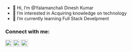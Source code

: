 - 👋 Hi, I’m @Yalamanchali Dinesh Kumar
- 👀 I’m interested in Acquiring knowledge on technology
- 🌱 I’m currently learning Full Stack Develpment

### Connect with me:
[<img align="left" alt="codeSTACKr | Twitter" width="22px" src="https://cdn.jsdelivr.net/npm/simple-icons@v3/icons/twitter.svg" />][twitter]
[<img align="left" alt="codeSTACKr | LinkedIn" width="22px" src="https://cdn.jsdelivr.net/npm/simple-icons@v3/icons/linkedin.svg" />][linkedin]
[<img align="left" alt="codeSTACKr | Instagram" width="22px" src="https://cdn.jsdelivr.net/npm/simple-icons@v3/icons/instagram.svg" />][instagram]

<br />

[twitter]: https://twitter.com/DineshKumar0366
[linkedin]: https://www.linkedin.com/in/dinesh-kumar-yalamanchali-493ab1160/
[instagram]: https://www.instagram.com/dineshkumar_yalamanchali/
